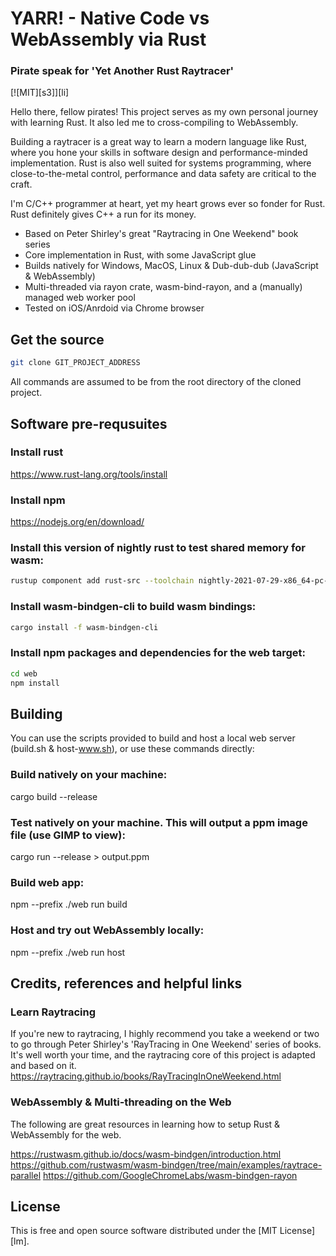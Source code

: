 # YARR! - Native Code vs WebAssembly via Rust
### Pirate speak for 'Yet Another Rust Raytracer'
[![MIT][s3]][li]

Hello there, fellow pirates! This project serves as my own personal journey with learning Rust. It also led me to cross-compiling to WebAssembly.

Building a raytracer is a great way to learn a modern language like Rust, where you hone your skills in software design and performance-minded implementation. Rust is also well suited for systems programming, where close-to-the-metal control, performance and data safety are critical to the craft.

I'm C/C++ programmer at heart, yet my heart grows ever so fonder for Rust. Rust definitely gives C++ a run for its money.

- Based on Peter Shirley's great "Raytracing in One Weekend" book series
- Core implementation in Rust, with some JavaScript glue
- Builds natively for Windows, MacOS, Linux & Dub-dub-dub (JavaScript & WebAssembly)
- Multi-threaded via rayon crate, wasm-bind-rayon, and a (manually) managed web worker pool
- Tested on iOS/Anrdoid via Chrome browser

## Get the source
```sh
git clone GIT_PROJECT_ADDRESS
```
All commands are assumed to be from the root directory of the cloned project.

## Software pre-requsuites

### Install rust
https://www.rust-lang.org/tools/install

### Install npm
https://nodejs.org/en/download/

### Install this version of nightly rust to test shared memory for wasm:
```sh
rustup component add rust-src --toolchain nightly-2021-07-29-x86_64-pc-windows-msvc
```

### Install wasm-bindgen-cli to build wasm bindings:
```sh
cargo install -f wasm-bindgen-cli
```

### Install npm packages and dependencies for the web target:
```sh
cd web
npm install
```

## Building
You can use the scripts provided to build and host a local web server (build.sh & host-www.sh), or use these commands directly:

### Build natively on your machine:
cargo build --release

### Test natively on your machine. This will output a ppm image file (use GIMP to view):
cargo run --release > output.ppm

### Build web app:
npm --prefix ./web run build

### Host and try out WebAssembly locally:
npm --prefix ./web run host


## Credits, references and helpful links

### Learn Raytracing
If you're new to raytracing, I highly recommend you take a weekend or two to go through Peter Shirley's 'RayTracing in One Weekend' series of books. It's well worth your time, and the raytracing core of this project is adapted and based on it.
https://raytracing.github.io/books/RayTracingInOneWeekend.html

### WebAssembly & Multi-threading on the Web
The following are great resources in learning how to setup Rust & WebAssembly for the web.

https://rustwasm.github.io/docs/wasm-bindgen/introduction.html
https://github.com/rustwasm/wasm-bindgen/tree/main/examples/raytrace-parallel
https://github.com/GoogleChromeLabs/wasm-bindgen-rayon

## License
This is free and open source software distributed under the [MIT License][lm].